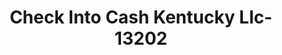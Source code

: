 ---
f_zip-code: 40741
f_state-code: KY
title: Check Into Cash Kentucky Llc-13202
f_phone: 606-864-7724
f_city-only: London
f_address: 1746 Highway 192 W London
f_location-unique-id: '13202'
slug: check-into-cash-kentucky-llc-13202
updated-on: '2024-05-30T13:46:58.046Z'
created-on: '2024-05-30T13:36:59.803Z'
published-on: '2024-05-30T13:54:32.469Z'
f_city-state: cms/city/london-ky.md
f_company: cms/company/check-into-cash-kentucky-llc.md
f_state: cms/state/kentucky.md
layout: '[payday-loan].html'
tags: payday-loan
---